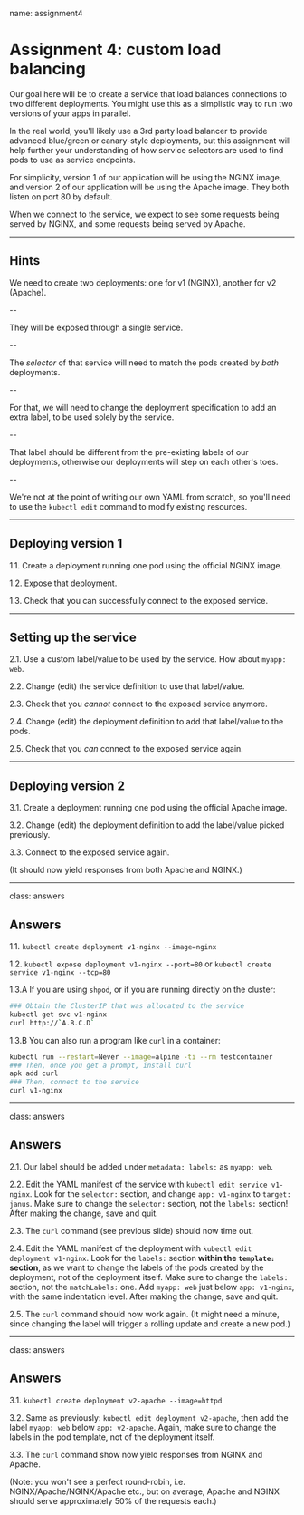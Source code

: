 name: assignment4

# Assignment 4: custom load balancing

Our goal here will be to create a service that load balances
connections to two different deployments. You might use this as a 
simplistic way to run two versions of your apps in parallel. 

In the real world, you'll likely use a 3rd party load balancer to 
provide advanced blue/green or canary-style deployments, but 
this assignment will help further your understanding of how service 
selectors are used to find pods to use as service endpoints.

For simplicity, version 1 of our application will be using
the NGINX image, and version 2 of our application will be using
the Apache image. They both listen on port 80 by default.

When we connect to the service, we expect to see some requests
being served by NGINX, and some requests being served by Apache.

---

## Hints

We need to create two deployments: one for v1 (NGINX), another for v2 (Apache).

--

They will be exposed through a single service.

--

The *selector* of that service will need to match the pods created
by *both* deployments.

--

For that, we will need to change the deployment specification to add
an extra label, to be used solely by the service.

--

That label should be different from the pre-existing labels of our
deployments, otherwise our deployments will step on each other's toes.

--

We're not at the point of writing our own YAML from scratch, so you'll 
need to use the `kubectl edit` command to modify existing resources.

---

## Deploying version 1

1.1. Create a deployment running one pod using the official NGINX image.

1.2. Expose that deployment.

1.3. Check that you can successfully connect to the exposed service.

---

## Setting up the service

2.1. Use a custom label/value to be used by the service. How about `myapp: web`.

2.2. Change (edit) the service definition to use that label/value.

2.3. Check that you *cannot* connect to the exposed service anymore.

2.4. Change (edit) the deployment definition to add that label/value to the pods.

2.5. Check that you *can* connect to the exposed service again.

---

## Deploying version 2

3.1. Create a deployment running one pod using the official Apache image.

3.2. Change (edit) the deployment definition to add the label/value picked previously.

3.3. Connect to the exposed service again.

(It should now yield responses from both Apache and NGINX.)

---

class: answers

## Answers

1.1. `kubectl create deployment v1-nginx --image=nginx`

1.2. `kubectl expose deployment v1-nginx --port=80` or `kubectl create service v1-nginx --tcp=80`

1.3.A If you are using `shpod`, or if you are running directly on the cluster:

```bash
### Obtain the ClusterIP that was allocated to the service
kubectl get svc v1-nginx
curl http://`A.B.C.D`
```

1.3.B You can also run a program like `curl` in a container:

```bash
kubectl run --restart=Never --image=alpine -ti --rm testcontainer
### Then, once you get a prompt, install curl
apk add curl
### Then, connect to the service
curl v1-nginx
```

---

class: answers

## Answers

2.1. Our label should be added under `metadata: labels:` as `myapp: web`.

2.2. Edit the YAML manifest of the service with `kubectl edit service v1-nginx`. Look for the `selector:` section, and change `app: v1-nginx` to `target: janus`. Make sure to change the `selector:` section, not the `labels:` section! After making the change, save and quit.

2.3. The `curl` command (see previous slide) should now time out.

2.4. Edit the YAML manifest of the deployment with `kubectl edit deployment v1-nginx`. Look for the `labels:` section **within the `template:` section**, as we want to change the labels of the pods created by the deployment, not of the deployment itself. Make sure to change the `labels:` section, not the `matchLabels:` one. Add `myapp: web` just below `app: v1-nginx`, with the same indentation level. After making the change, save and quit.

2.5. The `curl` command should now work again. (It might need a minute, since changing the label will trigger a rolling update and create a new pod.)

---

class: answers

## Answers

3.1. `kubectl create deployment v2-apache --image=httpd`

3.2. Same as previously: `kubectl edit deployment v2-apache`, then add the label `myapp: web` below `app: v2-apache`. Again, make sure to change the labels in the pod template, not of the deployment itself.

3.3. The `curl` command show now yield responses from NGINX and Apache.

(Note: you won't see a perfect round-robin, i.e. NGINX/Apache/NGINX/Apache etc., but on average, Apache and NGINX should serve approximately 50% of the requests each.)

